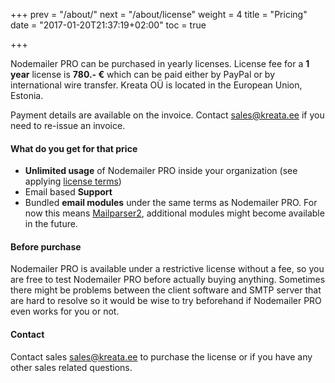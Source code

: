 +++
prev = "/about/"
next = "/about/license"
weight = 4
title = "Pricing"
date = "2017-01-20T21:37:19+02:00"
toc = true

+++

Nodemailer PRO can be purchased in yearly licenses. License fee for a **1 year** license is **780.- €** which can be paid either by PayPal or by international wire transfer. Kreata OÜ is located in the European Union, Estonia.

Payment details are available on the invoice. Contact [sales@kreata.ee](mailto:sales@kreata.ee) if you need to re-issue an invoice.

#### What do you get for that price

  * **Unlimited usage** of Nodemailer PRO inside your organization (see applying [license terms](/COMM-LICENSE))
  * Email based **Support**
  * Bundled **email modules** under the same terms as Nodemailer PRO. For now this means [Mailparser2](https://www.npmjs.com/package/@nodemailer/mailparser2), additional modules might become available in the future.

#### Before purchase

Nodemailer PRO is available under a restrictive license without a fee, so you are free to test Nodemailer PRO before actually buying anything. Sometimes there might be problems between the client software and SMTP server that are hard to resolve so it would be wise to try beforehand if Nodemailer PRO even works for you or not.

#### Contact

Contact sales [sales@kreata.ee](mailto:sales@kreata.ee) to purchase the license or if you have any other sales related questions.
